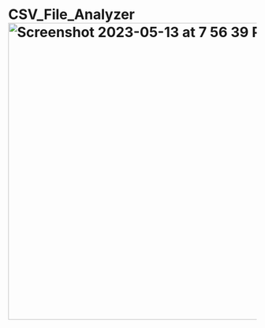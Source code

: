 # CSV_File_Analyzer<img width="601" alt="Screenshot 2023-05-13 at 7 56 39 PM" src="https://github.com/fatihhsahin1/CSV_File_Analyzer/assets/76142095/09425ef3-72d9-4fc7-92e6-4e498add4a14">
